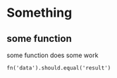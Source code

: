 # Something
## some function
 some function does some work

```
fn('data').should.equal('result')
```
